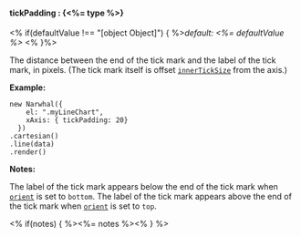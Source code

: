 #### **tickPadding** : {<%= type %>}

<% if(defaultValue !== "[object Object]") { %>*default: <%= defaultValue %>* <% }%>

The distance between the end of the tick mark and the label of the tick mark, in pixels. (The tick mark itself is offset [`innerTickSize`]() from the axis.)

**Example:**

	new Narwhal({
	    el: ".myLineChart",
	    xAxis: { tickPadding: 20}
	  })
	.cartesian()
	.line(data)
	.render()

**Notes:**

The label of the tick mark appears below the end of the tick mark when [`orient`]() is set to `bottom`. The label of the tick mark appears above the end of the tick mark when [`orient`]() is set to `top`.

<% if(notes) { %><%= notes %><% } %>

